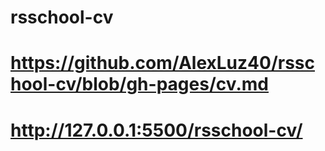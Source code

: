 # rsschool-cv
# https://github.com/AlexLuz40/rsschool-cv/blob/gh-pages/cv.md
# http://127.0.0.1:5500/rsschool-cv/
